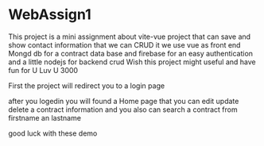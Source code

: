 # WebAssign1
This project is a mini assignment about vite-vue project that can save and show contact information that we can CRUD it 
we use vue as front end
Mongd db for a contract data base
and firebase for an easy authentication
and a little nodejs for backend crud
Wish this project might useful and have fun for U
Luv U 3000

First the project will redirect you to a login page
<it a bit to slow pls be pation>

after you logedin you will found a Home page that you can edit update delete a contract information
and you also can search a contract from firstname an lastname

good luck with these demo
